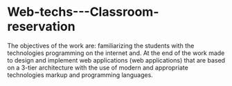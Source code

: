 # Web-techs---Classroom-reservation

The objectives of the work are: familiarizing the students with the technologies
programming on the internet and. At the end of the work made to design and implement web applications (web applications) that
are based on a 3-tier architecture with the use of modern and appropriate technologies
markup and programming languages.
